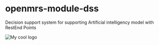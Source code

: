 # openmrs-module-dss
Decision support system for supporting Artificial intelligency model with RestEnd Points

<img src="/dss/ac.png" alt="My cool logo"/>
